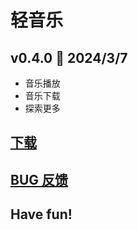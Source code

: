 # 轻音乐

## v0.4.0 🎉 2024/3/7

- 音乐播放
- 音乐下载
- 探索更多

## [下载](https://github.com/joey2217/simple-music/releases)

## [BUG 反馈](https://github.com/joey2217/simple-music/issues)

## Have fun!